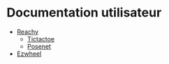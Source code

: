 # Documentation utilisateur

- [Reachy](reachy/reachy.md)
  - [Tictactoe](reachy/tictactoe.md)
  - [Posenet](reachy/posenet.md)
- [Ezwheel](ezwheel/ezwheel.md)
